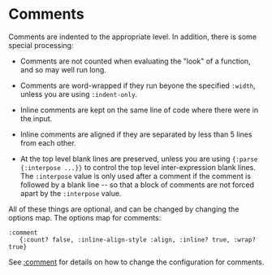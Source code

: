 # Comments

Comments are indented to the appropriate level.  In addition, there is some
special processing:

  * Comments are not counted when evaluating the "look" of a function, and
  so may well run long.

  * Comments are word-wrapped if they run beyone the specified `:width`,
  unless you are using `:indent-only`.

  * Inline comments are kept on the same line of code where there were
  in the input.

  * Inline comments are aligned if they are separated by less than 5 lines
  from each other.

  * At the top level blank lines are preserved, unless you are using 
  `{:parse {:interpose ...}}` to control the top level inter-expression 
  blank lines.  The `:interpose` value is only used after a comment 
  if the comment is followed by a blank line -- so that a block of 
  comments are not forced apart by the `:interpose` value.

All of these things are optional, and can be changed by changing the
options map.  The options map for comments:

```
:comment
   {:count? false, :inline-align-style :align, :inline? true, :wrap? true}
```
See [:comment](../reference.md#comment) for details on how to change the
configuration for comments.

